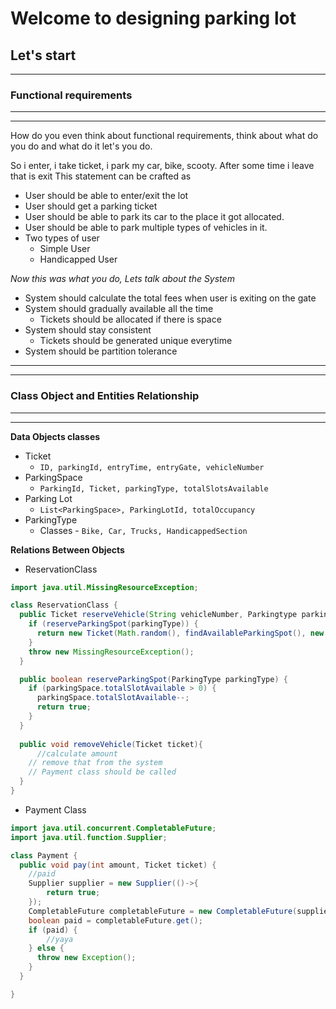 # Welcome to designing parking lot 

## Let's start
***
### Functional requirements
***
***
How do you even think about functional requirements, think about what do 
you do and what do it let's you do.

So i enter, i take ticket, i park my car, bike, scooty. After some time i leave that is exit 
This statement can be crafted as 
* User should be able to enter/exit the lot
* User should get a parking ticket 
* User should be able to park its car to the place it got allocated.
* User should be able to park multiple types of vehicles in it. 
* Two types of user 
  * Simple User
  * Handicapped User

<em>Now this was what you do, Lets talk about the System</em>

* System should calculate the total fees when user is exiting on the gate
* System should gradually available all the time
  * Tickets should be allocated if there is space
* System should stay consistent
  * Tickets should be generated unique everytime 
* System should be partition tolerance

***
***

### Class Object and Entities Relationship

***
***

**Data Objects classes** 

* Ticket
  * `ID, parkingId, entryTime, entryGate, vehicleNumber`
* ParkingSpace
  * `ParkingId, Ticket, parkingType, totalSlotsAvailable`
* Parking Lot
  * `List<ParkingSpace>, ParkingLotId, totalOccupancy`
* ParkingType 
  * Classes - `Bike, Car, Trucks, HandicappedSection`

**Relations Between Objects**

* ReservationClass

```java
import java.util.MissingResourceException;

class ReservationClass {
  public Ticket reserveVehicle(String vehicleNumber, Parkingtype parkingType) {
    if (reserveParkingSpot(parkingType)) {
      return new Ticket(Math.random(), findAvailableParkingSpot(), new Date(), 1, vehicleNumber);
    }
    throw new MissingResourceException();
  }

  public boolean reserveParkingSpot(ParkingType parkingType) {
    if (parkingSpace.totalSlotAvailable > 0) {
      parkingSpace.totalSlotAvailable--;
      return true;
    }
  }
  
  public void removeVehicle(Ticket ticket){
      //calculate amount
    // remove that from the system 
    // Payment class should be called
  }
}
```

* Payment Class

```java
import java.util.concurrent.CompletableFuture;
import java.util.function.Supplier;

class Payment {
  public void pay(int amount, Ticket ticket) {
    //paid
    Supplier supplier = new Supplier(()->{
        return true;    
    });
    CompletableFuture completableFuture = new CompletableFuture(supplier);
    boolean paid = completableFuture.get();
    if (paid) {
        //yaya
    } else {
      throw new Exception();
    }
  }

}
```



